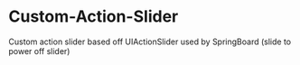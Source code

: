 # Custom-Action-Slider
Custom action slider based off UIActionSlider used by SpringBoard (slide to power off slider)
